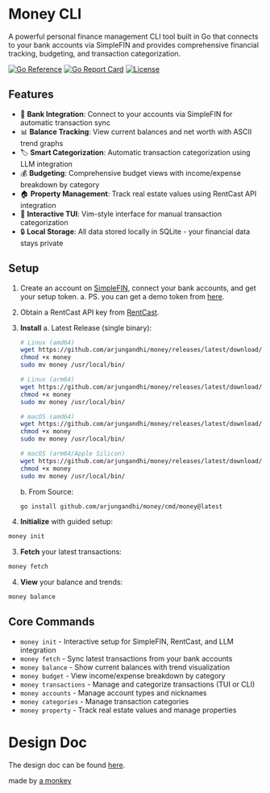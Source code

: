 # Money CLI

A powerful personal finance management CLI tool built in Go that connects to your bank accounts via SimpleFIN and provides comprehensive financial tracking, budgeting, and transaction categorization.

[![Go Reference](https://pkg.go.dev/badge/github.com/:user/:repo.svg)](https://pkg.go.dev/github.com/:user/:repo)
[![Go Report Card](https://goreportcard.com/badge/gojp/goreportcard)](https://goreportcard.com/report/:user/:repo) 
[![License](https://img.shields.io/github/license/:user/:repo)](https://github.com/:user/:repo/blob/main/LICENSE)


## Features
- 🏦 **Bank Integration**: Connect to your accounts via SimpleFIN for automatic transaction sync
- 📊 **Balance Tracking**: View current balances and net worth with ASCII trend graphs
- 🏷️ **Smart Categorization**: Automatic transaction categorization using LLM integration
- 💰 **Budgeting**: Comprehensive budget views with income/expense breakdown by category
- 🏠 **Property Management**: Track real estate values using RentCast API integration
- 📱 **Interactive TUI**: Vim-style interface for manual transaction categorization
- 🔒 **Local Storage**: All data stored locally in SQLite - your financial data stays private

## Setup

1. Create an account on [SimpleFIN](https://beta-bridge.simplefin.com), connect your bank accounts, and get your setup token.
   a. PS. you can get a demo token from [here](https://beta-bridge.simplefin.org/info/developers).
3. Obtain a RentCast API key from [RentCast](https://www.rentcast.io).

1. **Install**
    a. Latest Release (single binary):
    ```bash
    # Linux (amd64)
    wget https://github.com/arjungandhi/money/releases/latest/download/money-linux-amd64 -O money
    chmod +x money
    sudo mv money /usr/local/bin/

    # Linux (arm64)
    wget https://github.com/arjungandhi/money/releases/latest/download/money-linux-arm64 -O money
    chmod +x money
    sudo mv money /usr/local/bin/

    # macOS (amd64)
    wget https://github.com/arjungandhi/money/releases/latest/download/money-darwin-amd64 -O money
    chmod +x money
    sudo mv money /usr/local/bin/

    # macOS (arm64/Apple Silicon)
    wget https://github.com/arjungandhi/money/releases/latest/download/money-darwin-arm64 -O money
    chmod +x money
    sudo mv money /usr/local/bin/
    ```
    b. From Source:
    ```bash
    go install github.com/arjungandhi/money/cmd/money@latest
    ```

2. **Initialize** with guided setup:
```bash
money init
```

3. **Fetch** your latest transactions:
```bash
money fetch
```

4. **View** your balance and trends:
```bash
money balance
```

## Core Commands

- `money init` - Interactive setup for SimpleFIN, RentCast, and LLM integration
- `money fetch` - Sync latest transactions from your bank accounts
- `money balance` - Show current balances with trend visualization
- `money budget` - View income/expense breakdown by category
- `money transactions` - Manage and categorize transactions (TUI or CLI)
- `money accounts` - Manage account types and nicknames
- `money categories` - Manage transaction categories
- `money property` - Track real estate values and manage properties

# Design Doc
The design doc can be found [here](docs/design.md).

made by [a monkey](www.arjungandhi.com)
